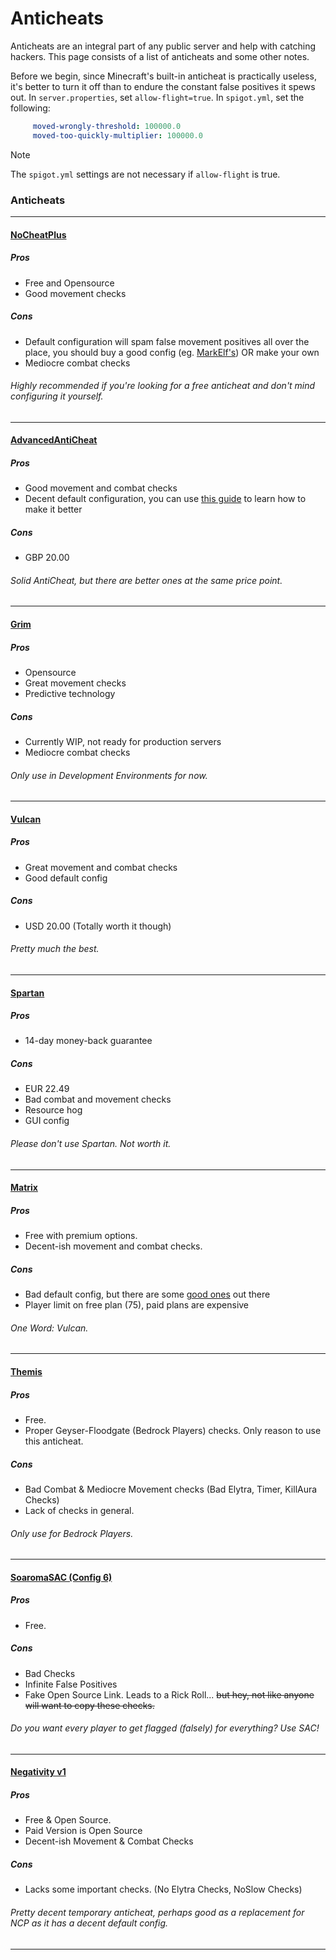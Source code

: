 # Anticheats
Anticheats are an integral part of any public server and help with catching hackers. This page consists of a list of anticheats and some other notes.

Before we begin, since Minecraft's built-in anticheat is practically useless, it's better to turn it off than to endure the constant false positives it spews out. In `server.properties`,
set `allow-flight=true`. In `spigot.yml`, set the following:
```yml
     moved-wrongly-threshold: 100000.0
     moved-too-quickly-multiplier: 100000.0
```
> [!NOTE]
> The `spigot.yml` settings are not necessary if `allow-flight` is true.
### Anticheats
---
#### [NoCheatPlus](https://github.com/Updated-NoCheatPlus/NoCheatPlus)

##### Pros
  - Free and Opensource
  - Good movement checks

##### Cons
  - Default configuration will spam false movement positives all over the place, you should buy a good config (eg. [MarkElf's](https://www.mc-market.org/resources/475/)) OR make your own
  - Mediocre combat checks

###### Highly recommended if you're looking for a free anticheat and don't mind configuring it yourself.
---
#### [AdvancedAntiCheat](https://www.spigotmc.org/resources/6442/)

##### Pros
  - Good movement and combat checks
  - Decent default configuration, you can use [this guide](https://www.spigotmc.org/threads/109418/) to learn how to make it better

##### Cons
  - GBP 20.00

###### Solid AntiCheat, but there are better ones at the same price point.
---
#### [Grim](https://github.com/MWHunter/Grim)

##### Pros
  - Opensource
  - Great movement checks
  - Predictive technology

##### Cons
  - Currently WIP, not ready for production servers
  - Mediocre combat checks
  
###### Only use in Development Environments for now.
  ---
#### [Vulcan](https://www.spigotmc.org/resources/83626/)

##### Pros
  - Great movement and combat checks
  - Good default config

##### Cons
  - USD 20.00 (Totally worth it though)

###### Pretty much the best.
---
#### [Spartan](https://www.spigotmc.org/resources/25638/)

##### Pros
  - 14-day money-back guarantee

##### Cons
  - EUR 22.49
  - Bad combat and movement checks
  - Resource hog
  - GUI config

###### Please don't use Spartan. Not worth it.
---
#### [Matrix](https://matrix.rip)

##### Pros
  - Free with premium options.
  - Decent-ish movement and combat checks.

##### Cons
  - Bad default config, but there are some [good ones](https://github.com/QuantumSuite/MatrixChecks) out there
  - Player limit on free plan (75), paid plans are expensive

###### One Word: Vulcan.
---
#### [Themis](https://www.spigotmc.org/resources/themis-anti-cheat-1-17-1-18-bedrock-support-paper-compatibility-free-optimized.90766/)

##### Pros
  - Free.
  - Proper Geyser-Floodgate (Bedrock Players) checks. Only reason to use this anticheat.

##### Cons
  - Bad Combat & Mediocre Movement checks (Bad Elytra, Timer, KillAura Checks)
  - Lack of checks in general.

###### Only use for Bedrock Players.
---
#### [SoaromaSAC (Config 6)](https://www.spigotmc.org/resources/soaromasac-lightweight-cheat-detection-system.87702/)

##### Pros
  - Free.

##### Cons
  - Bad Checks
  - Infinite False Positives
  - Fake Open Source Link. Leads to a Rick Roll... ~~but hey, not like anyone will want to copy these checks.~~

###### Do you want every player to get flagged (falsely) for everything? Use SAC! 
---

#### [Negativity v1](https://www.spigotmc.org/resources/soaromasac-lightweight-cheat-detection-system.87702/)

##### Pros
  - Free & Open Source.
  - Paid Version is Open Source
  - Decent-ish Movement & Combat Checks

##### Cons
  - Lacks some important checks. (No Elytra Checks, NoSlow Checks)

###### Pretty decent temporary anticheat, perhaps good as a replacement for NCP as it has a decent default config.
---
